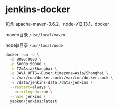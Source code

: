 # jenkins-docker

包含 apache-maven-3.6.2，node-v12.13.1，docker

maven目录 `/usr/local/maven`

nodejs目录 `/usr/local/node`

```bash
docker run -d \
  -p 8080:8080 \
  -p 50000:50000 \
  -e TZ=Asia/Shanghai \
  -e JAVA_OPTS=-Duser.timezone=Asia/Shanghai \
  -v /var/run/docker.sock:/var/run/docker.sock \
  -v /data/jenkins-data:/data/jenkins \
  --restart=always \
  --privileged=true \
  --name jenkins \
  yaokun/jenkins:latest
```
